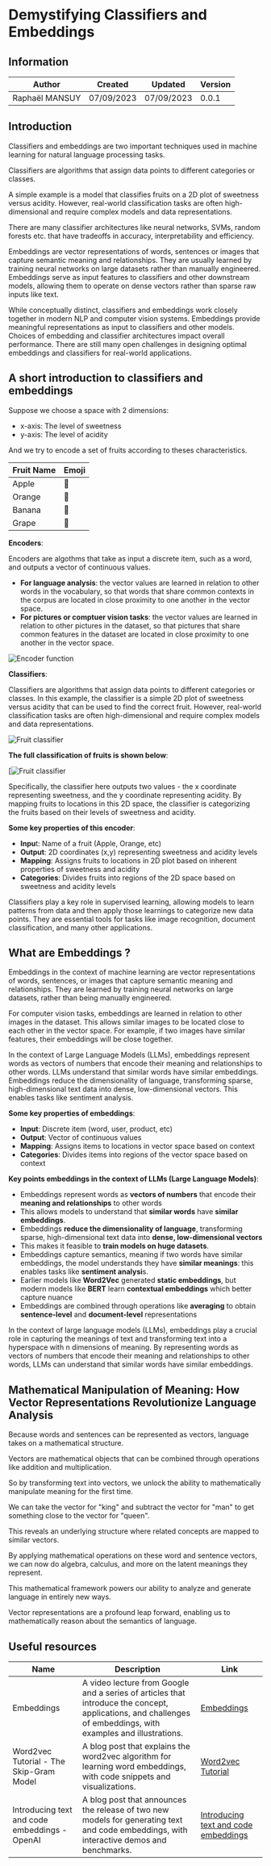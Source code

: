 # Demystifying Classifiers and Embeddings

## Information

| Author         | Created    | Updated    | Version |
| -------------- | ---------- | ---------- | ------- |
| Raphaël MANSUY | 07/09/2023 | 07/09/2023 | 0.0.1   |

## Introduction

Classifiers and embeddings are two important techniques used in machine learning for natural language processing tasks.

Classifiers are algorithms that assign data points to different categories or classes.

A simple example is a model that classifies fruits on a 2D plot of sweetness versus acidity. However, real-world classification tasks are often high-dimensional and require complex models and data representations.

There are many classifier architectures like neural networks, SVMs, random forests etc. that have tradeoffs in accuracy, interpretability and efficiency.

Embeddings are vector representations of words, sentences or images that capture semantic meaning and relationships. They are usually learned by training neural networks on large datasets rather than manually engineered. Embeddings serve as input features to classifiers and other downstream models, allowing them to operate on dense vectors rather than sparse raw inputs like text.

While conceptually distinct, classifiers and embeddings work closely together in modern NLP and computer vision systems. Embeddings provide meaningful representations as input to classifiers and other models. Choices of embedding and classifier architectures impact overall performance. There are still many open challenges in designing optimal embeddings and classifiers for real-world applications.

## A short introduction to classifiers and embeddings

Suppose we choose a space with 2 dimensions:

- x-axis: The level of sweetness
- y-axis: The level of acidity

And we try to encode a set of fruits according to theses characteristics.

| Fruit Name | Emoji |
| ---------- | ----- |
| Apple      | 🍎    |
| Orange     | 🍊    |
| Banana     | 🍌    |
| Grape      | 🍇    |

**Encoders**:

Encoders are algothms that take as input a discrete item, such as a word, and outputs a vector of continuous values.

- **For language analysis**: the vector values are learned in relation to other words in the vocabulary, so that words that share common contexts in the corpus are located in close proximity to one another in the vector space.
- **For pictures or comptuer vision tasks**: the vector values are learned in relation to other pictures in the dataset, so that pictures that share common features in the dataset are located in close proximity to one another in the vector space.

![Encoder function](./assets/fruit_encoder.excalidraw.png)

**Classifiers**:

Classifiers are algorithms that assign data points to different categories or classes. In this example, the classifier is a simple 2D plot of sweetness versus acidity that can be used to find the correct fruit. However, real-world classification tasks are often high-dimensional and require complex models and data representations.

![Fruit classifier](./assets/fruit_classifier.excalidraw.png)

**The full classification of fruits is shown below**:

[![Fruit classifier](./assets/acivity_vs_sweetness.png)

Specifically, the classifier here outputs two values - the x coordinate representing sweetness, and the y coordinate representing acidity. By mapping fruits to locations in this 2D space, the classifier is categorizing the fruits based on their levels of sweetness and acidity.

**Some key properties of this encoder**:

- **Inpu**t: Name of a fruit (Apple, Orange, etc)
- **Output**: 2D coordinates (x,y) representing sweetness and acidity levels
- **Mapping**: Assigns fruits to locations in 2D plot based on inherent properties of sweetness and acidity
- **Categories**: Divides fruits into regions of the 2D space based on sweetness and acidity levels

Classifiers play a key role in supervised learning, allowing models to learn patterns from data and then apply those learnings to categorize new data points. They are essential tools for tasks like image recognition, document classification, and many other applications.

## What are Embeddings ?

Embeddings in the context of machine learning are vector representations of words, sentences, or images that capture semantic meaning and relationships. They are learned by training neural networks on large datasets, rather than being manually engineered.

For computer vision tasks, embeddings are learned in relation to other images in the dataset. This allows similar images to be located close to each other in the vector space. For example, if two images have similar features, their embeddings will be close together.

In the context of Large Language Models (LLMs), embeddings represent words as vectors of numbers that encode their meaning and relationships to other words. LLMs understand that similar words have similar embeddings. Embeddings reduce the dimensionality of language, transforming sparse, high-dimensional text data into dense, low-dimensional vectors. This enables tasks like sentiment analysis.

**Some key properties of embeddings**:

- **Input**: Discrete item (word, user, product, etc)
- **Output**: Vector of continuous values
- **Mapping**: Assigns items to locations in vector space based on context
- **Categories**: Divides items into regions of the vector space based on context

**Key points embeddings in the context of LLMs (Large Language Models)**:

- Embeddings represent words as **vectors of numbers** that encode their **meaning and relationships** to other words
- This allows models to understand that **similar words** have **similar embeddings**.
- Embeddings **reduce the dimensionality of language**, transforming sparse, high-dimensional text data into **dense, low-dimensional vectors**
- This makes it feasible to **train models on huge datasets**.
- Embeddings capture semantics, meaning if two words have similar embeddings, the model understands they have **similar meanings**: this enables tasks like **sentiment analysi**s.
- Earlier models like **Word2Vec** generated **static embeddings**, but modern models like **BERT** learn **contextual embeddings** which better capture nuance
- Embeddings are combined through operations like **averaging** to obtain **sentence-level** and **document-level** representations

In the context of large language models (LLMs), embeddings play a crucial role in capturing the meanings of text and transforming text into a hyperspace with n dimensions of meaning.
By representing words as vectors of numbers that encode their meaning and relationships to other words, LLMs can understand that similar words have similar embeddings.

## Mathematical Manipulation of Meaning: How Vector Representations Revolutionize Language Analysis

Because words and sentences can be represented as vectors, language takes on a mathematical structure.

Vectors are mathematical objects that can be combined through operations like addition and multiplication.

So by transforming text into vectors, we unlock the ability to mathematically manipulate meaning for the first time.

We can take the vector for "king" and subtract the vector for "man" to get something close to the vector for "queen".

This reveals an underlying structure where related concepts are mapped to similar vectors.

By applying mathematical operations on these word and sentence vectors, we can now do algebra, calculus, and more on the latent meanings they represent.

This mathematical framework powers our ability to analyze and generate language in entirely new ways.

Vector representations are a profound leap forward, enabling us to mathematically reason about the semantics of language.

## Useful resources

| Name | Description | Link |
| --- | --- | --- |
| Embeddings | A video lecture from Google and a series of articles that introduce the concept, applications, and challenges of embeddings, with examples and illustrations. | [Embeddings](https://developers.google.com/machine-learning/crash-course/embeddings/video-lecture) |
| Word2vec Tutorial - The Skip-Gram Model | A blog post that explains the word2vec algorithm for learning word embeddings, with code snippets and visualizations. | [Word2vec Tutorial](https://developers.google.com/machine-learning/crash-course/embeddings/obtaining-embeddings) |
| Introducing text and code embeddings - OpenAI | A blog post that announces the release of two new models for generating text and code embeddings, with interactive demos and benchmarks. | [Introducing text and code embeddings](https://openai.com/blog/introducing-text-and-code-embeddings/) |
